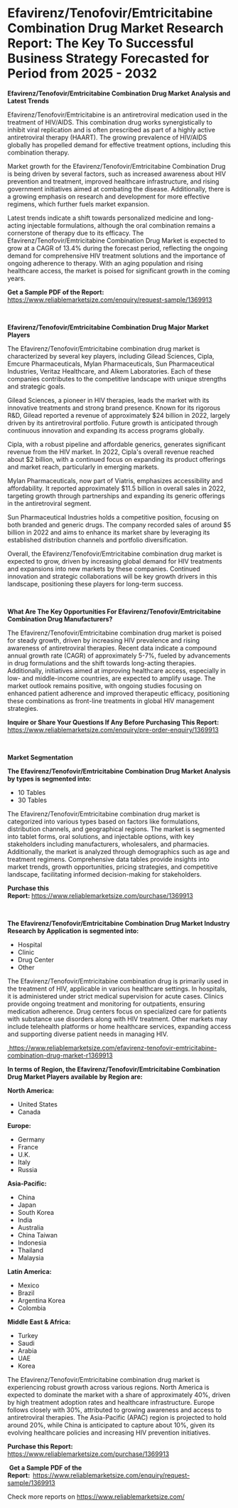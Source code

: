 <p><h1>Efavirenz/Tenofovir/Emtricitabine Combination Drug Market Research Report: The Key To Successful Business Strategy Forecasted for Period from 2025 - 2032</h1></p><p><strong>Efavirenz/Tenofovir/Emtricitabine Combination Drug Market Analysis and Latest Trends</strong></p>
<p><p>Efavirenz/Tenofovir/Emtricitabine is an antiretroviral medication used in the treatment of HIV/AIDS. This combination drug works synergistically to inhibit viral replication and is often prescribed as part of a highly active antiretroviral therapy (HAART). The growing prevalence of HIV/AIDS globally has propelled demand for effective treatment options, including this combination therapy.</p><p>Market growth for the Efavirenz/Tenofovir/Emtricitabine Combination Drug is being driven by several factors, such as increased awareness about HIV prevention and treatment, improved healthcare infrastructure, and rising government initiatives aimed at combating the disease. Additionally, there is a growing emphasis on research and development for more effective regimens, which further fuels market expansion.</p><p>Latest trends indicate a shift towards personalized medicine and long-acting injectable formulations, although the oral combination remains a cornerstone of therapy due to its efficacy. The Efavirenz/Tenofovir/Emtricitabine Combination Drug Market is expected to grow at a CAGR of 13.4% during the forecast period, reflecting the ongoing demand for comprehensive HIV treatment solutions and the importance of ongoing adherence to therapy. With an aging population and rising healthcare access, the market is poised for significant growth in the coming years.</p></p>
<p><strong>Get a Sample PDF of the Report:&nbsp;</strong> <a href="https://www.reliablemarketsize.com/enquiry/request-sample/1369913?utm_campaign=3452&utm_medium=2&utm_source=Github&utm_content=ia&utm_term=22032025&utm_id=efavirenztenofoviremtricitabine-combination-drug">https://www.reliablemarketsize.com/enquiry/request-sample/1369913</a></p>
<p>&nbsp;</p>
<p><strong>Efavirenz/Tenofovir/Emtricitabine Combination Drug Major Market Players</strong></p>
<p><p>The Efavirenz/Tenofovir/Emtricitabine combination drug market is characterized by several key players, including Gilead Sciences, Cipla, Emcure Pharmaceuticals, Mylan Pharmaceuticals, Sun Pharmaceutical Industries, Veritaz Healthcare, and Alkem Laboratories. Each of these companies contributes to the competitive landscape with unique strengths and strategic goals.</p><p>Gilead Sciences, a pioneer in HIV therapies, leads the market with its innovative treatments and strong brand presence. Known for its rigorous R&D, Gilead reported a revenue of approximately $24 billion in 2022, largely driven by its antiretroviral portfolio. Future growth is anticipated through continuous innovation and expanding its access programs globally.</p><p>Cipla, with a robust pipeline and affordable generics, generates significant revenue from the HIV market. In 2022, Cipla's overall revenue reached about $2 billion, with a continued focus on expanding its product offerings and market reach, particularly in emerging markets.</p><p>Mylan Pharmaceuticals, now part of Viatris, emphasizes accessibility and affordability. It reported approximately $11.5 billion in overall sales in 2022, targeting growth through partnerships and expanding its generic offerings in the antiretroviral segment.</p><p>Sun Pharmaceutical Industries holds a competitive position, focusing on both branded and generic drugs. The company recorded sales of around $5 billion in 2022 and aims to enhance its market share by leveraging its established distribution channels and portfolio diversification.</p><p>Overall, the Efavirenz/Tenofovir/Emtricitabine combination drug market is expected to grow, driven by increasing global demand for HIV treatments and expansions into new markets by these companies. Continued innovation and strategic collaborations will be key growth drivers in this landscape, positioning these players for long-term success.</p></p>
<p>&nbsp;</p>
<p><strong>What Are The Key Opportunities For Efavirenz/Tenofovir/Emtricitabine Combination Drug Manufacturers?</strong></p>
<p><p>The Efavirenz/Tenofovir/Emtricitabine combination drug market is poised for steady growth, driven by increasing HIV prevalence and rising awareness of antiretroviral therapies. Recent data indicate a compound annual growth rate (CAGR) of approximately 5-7%, fueled by advancements in drug formulations and the shift towards long-acting therapies. Additionally, initiatives aimed at improving healthcare access, especially in low- and middle-income countries, are expected to amplify usage. The market outlook remains positive, with ongoing studies focusing on enhanced patient adherence and improved therapeutic efficacy, positioning these combinations as front-line treatments in global HIV management strategies.</p></p>
<p><strong>Inquire or Share Your Questions If Any Before Purchasing This Report:</strong> <a href="https://www.reliablemarketsize.com/enquiry/pre-order-enquiry/1369913?utm_campaign=3452&utm_medium=2&utm_source=Github&utm_content=ia&utm_term=22032025&utm_id=efavirenztenofoviremtricitabine-combination-drug">https://www.reliablemarketsize.com/enquiry/pre-order-enquiry/1369913</a></p>
<p>&nbsp;</p>
<p><strong>Market Segmentation</strong></p>
<p><strong>The Efavirenz/Tenofovir/Emtricitabine Combination Drug Market Analysis by types is segmented into:</strong></p>
<p><ul><li>10 Tables</li><li>30 Tables</li></ul></p>
<p><p>The Efavirenz/Tenofovir/Emtricitabine combination drug market is categorized into various types based on factors like formulations, distribution channels, and geographical regions. The market is segmented into tablet forms, oral solutions, and injectable options, with key stakeholders including manufacturers, wholesalers, and pharmacies. Additionally, the market is analyzed through demographics such as age and treatment regimens. Comprehensive data tables provide insights into market trends, growth opportunities, pricing strategies, and competitive landscape, facilitating informed decision-making for stakeholders.</p></p>
<p><strong>Purchase this Report:&nbsp;</strong><a href="https://www.reliablemarketsize.com/purchase/1369913?utm_campaign=3452&utm_medium=2&utm_source=Github&utm_content=ia&utm_term=22032025&utm_id=efavirenztenofoviremtricitabine-combination-drug">https://www.reliablemarketsize.com/purchase/1369913</a></p>
<p>&nbsp;</p>
<p><strong>The Efavirenz/Tenofovir/Emtricitabine Combination Drug Market Industry Research by Application is segmented into:</strong></p>
<p><ul><li>Hospital</li><li>Clinic</li><li>Drug Center</li><li>Other</li></ul></p>
<p><p>The Efavirenz/Tenofovir/Emtricitabine combination drug is primarily used in the treatment of HIV, applicable in various healthcare settings. In hospitals, it is administered under strict medical supervision for acute cases. Clinics provide ongoing treatment and monitoring for outpatients, ensuring medication adherence. Drug centers focus on specialized care for patients with substance use disorders along with HIV treatment. Other markets may include telehealth platforms or home healthcare services, expanding access and supporting diverse patient needs in managing HIV.</p></p>
<p><a href="https://www.reliablemarketsize.com/efavirenz-tenofovir-emtricitabine-combination-drug-market-r1369913?utm_campaign=3452&utm_medium=2&utm_source=Github&utm_content=ia&utm_term=22032025&utm_id=efavirenztenofoviremtricitabine-combination-drug">&nbsp;https://www.reliablemarketsize.com/efavirenz-tenofovir-emtricitabine-combination-drug-market-r1369913</a></p>
<p><strong>In terms of Region, the Efavirenz/Tenofovir/Emtricitabine Combination Drug Market Players available by Region are:</strong></p>
<p>
    <p> <strong> North America: </strong>
        <ul>
            <li>United States</li>
            <li>Canada</li>
        </ul>
        </p> 
    <p> <strong> Europe: </strong>
        <ul>
            <li>Germany</li>
            <li>France</li>
            <li>U.K.</li>
            <li>Italy</li>
            <li>Russia</li>
        </ul>
        </p> 
    <p> <strong> Asia-Pacific: </strong>
        <ul>
            <li>China</li>
            <li>Japan</li>
            <li>South Korea</li>
            <li>India</li>
            <li>Australia</li>
            <li>China Taiwan</li>
            <li>Indonesia</li>
            <li>Thailand</li>
            <li>Malaysia</li>
        </ul>
        </p> 
    <p> <strong> Latin America: </strong>
        <ul>
            <li>Mexico</li>
            <li>Brazil</li>
            <li>Argentina Korea</li>
            <li>Colombia</li>
        </ul>
        </p> 
    <p> <strong> Middle East & Africa: </strong>
        <ul>
            <li>Turkey</li>
            <li>Saudi</li>
            <li>Arabia</li>
            <li>UAE</li>
            <li>Korea</li>
        </ul>
    </p>
    </p>
<p><p>The Efavirenz/Tenofovir/Emtricitabine combination drug market is experiencing robust growth across various regions. North America is expected to dominate the market with a share of approximately 40%, driven by high treatment adoption rates and healthcare infrastructure. Europe follows closely with 30%, attributed to growing awareness and access to antiretroviral therapies. The Asia-Pacific (APAC) region is projected to hold around 20%, while China is anticipated to capture about 10%, given its evolving healthcare policies and increasing HIV prevention initiatives.</p></p>
<p><strong>Purchase this Report: </strong><a href="https://www.reliablemarketsize.com/purchase/1369913?utm_campaign=3452&utm_medium=2&utm_source=Github&utm_content=ia&utm_term=22032025&utm_id=efavirenztenofoviremtricitabine-combination-drug">https://www.reliablemarketsize.com/purchase/1369913</a></p>
<p>&nbsp;<strong>Get a Sample PDF of the Report:&nbsp;&nbsp;</strong><a href="https://www.reliablemarketsize.com/enquiry/request-sample/1369913?utm_campaign=3452&utm_medium=2&utm_source=Github&utm_content=ia&utm_term=22032025&utm_id=efavirenztenofoviremtricitabine-combination-drug">https://www.reliablemarketsize.com/enquiry/request-sample/1369913</a></p>
<p><strong></strong></p>
<p>Check more reports on <a href="https://www.reliablemarketsize.com/?utm_campaign=3452&utm_medium=2&utm_source=Github&utm_content=ia&utm_term=22032025&utm_id=efavirenztenofoviremtricitabine-combination-drug">https://www.reliablemarketsize.com/</a></p>